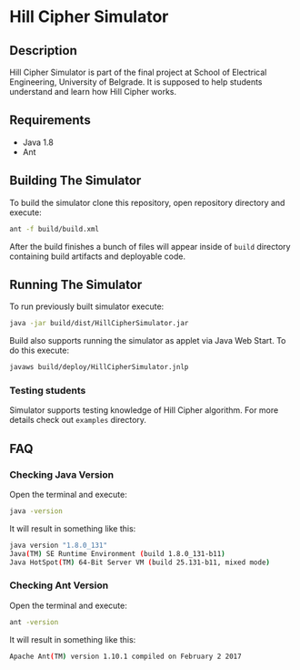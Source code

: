 # Hill Cipher Simulator

## Description

Hill Cipher Simulator is part of the final project at School of Electrical Engineering, University of Belgrade. It is supposed to help students understand and learn how Hill Cipher works.

## Requirements

- Java 1.8
- Ant

## Building The Simulator

To build the simulator clone this repository, open repository directory and execute:
```bash
ant -f build/build.xml
```
After the build finishes a bunch of files will appear inside of `build` directory containing build artifacts and deployable code.

## Running The Simulator

To run previously built simulator execute:
```bash
java -jar build/dist/HillCipherSimulator.jar
```

Build also supports running the simulator as applet via Java Web Start. To do this execute:
```bash
javaws build/deploy/HillCipherSimulator.jnlp
```

### Testing students
Simulator supports testing knowledge of Hill Cipher algorithm. For more details check out `examples` directory.

## FAQ

### Checking Java Version

Open the terminal and execute:
```bash
java -version
```

It will result in something like this:

```bash
java version "1.8.0_131"
Java(TM) SE Runtime Environment (build 1.8.0_131-b11)
Java HotSpot(TM) 64-Bit Server VM (build 25.131-b11, mixed mode)
```

### Checking Ant Version

Open the terminal and execute:
```bash
ant -version
```

It will result in something like this:

```bash
Apache Ant(TM) version 1.10.1 compiled on February 2 2017
```

